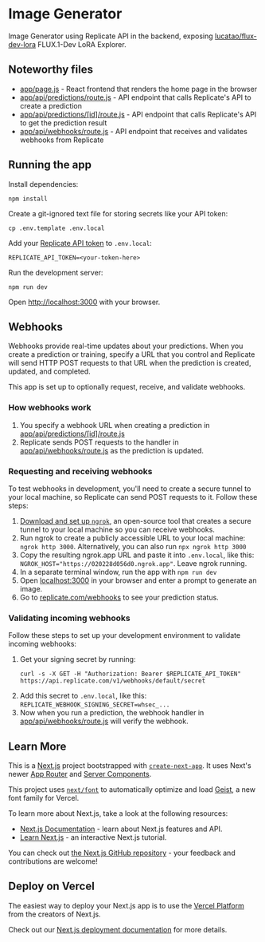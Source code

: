 # Image Generator

Image Generator using Replicate API in the backend, exposing [lucatao/flux-dev-lora](https://replicate.com/lucataco/flux-dev-lora) FLUX.1-Dev LoRA Explorer.

## Noteworthy files

- [app/page.js](app/page.js) - React frontend that renders the home page in the browser
- [app/api/predictions/route.js](app/api/predictions/route.js) - API endpoint that calls Replicate's API to create a prediction
- [app/api/predictions/[id]/route.js](app/api/predictions/[id]/route.js) - API endpoint that calls Replicate's API to get the prediction result
- [app/api/webhooks/route.js](app/api/webhooks/route.js) - API endpoint that receives and validates webhooks from Replicate

## Running the app

Install dependencies:

```shell
npm install
```

Create a git-ignored text file for storing secrets like your API token:

```shell
cp .env.template .env.local
```

Add your [Replicate API token](https://replicate.com/account/api-tokens) to `.env.local`:

```
REPLICATE_API_TOKEN=<your-token-here>
```

Run the development server:

```shell
npm run dev
```

Open [http://localhost:3000](http://localhost:3000) with your browser.

## Webhooks

Webhooks provide real-time updates about your predictions. When you create a prediction or training, specify a URL that you control and Replicate will send HTTP POST requests to that URL when the prediction is created, updated, and completed.

This app is set up to optionally request, receive, and validate webhooks.

### How webhooks work

1. You specify a webhook URL when creating a prediction in [app/api/predictions/[id]/route.js](app/api/predictions/[id]/route.js)
1. Replicate sends POST requests to the handler in [app/api/webhooks/route.js](app/api/webhooks/route.js) as the prediction is updated.

### Requesting and receiving webhooks

To test webhooks in development, you'll need to create a secure tunnel to your local machine, so Replicate can send POST requests to it. Follow these steps:

1. [Download and set up `ngrok`](https://replicate.com/docs/webhooks#testing-your-webhook-code), an open-source tool that creates a secure tunnel to your local machine so you can receive webhooks.
1. Run ngrok to create a publicly accessible URL to your local machine: `ngrok http 3000`. Alternatively, you can also run `npx ngrok http 3000`
1. Copy the resulting ngrok.app URL and paste it into `.env.local`, like this: `NGROK_HOST="https://020228d056d0.ngrok.app"`. Leave ngrok running.
1. In a separate terminal window, run the app with `npm run dev`
1. Open [localhost:3000](http://localhost:3000) in your browser and enter a prompt to generate an image.
1. Go to [replicate.com/webhooks](https://replicate.com/webhooks) to see your prediction status.

### Validating incoming webhooks

Follow these steps to set up your development environment to validate incoming webhooks:

1. Get your signing secret by running:
    ```
    curl -s -X GET -H "Authorization: Bearer $REPLICATE_API_TOKEN" https://api.replicate.com/v1/webhooks/default/secret
    ```
1. Add this secret to `.env.local`, like this: `REPLICATE_WEBHOOK_SIGNING_SECRET=whsec_...`
1. Now when you run a prediction, the webhook handler in [app/api/webhooks/route.js](app/api/webhooks/route.js) will verify the webhook.

## Learn More

This is a [Next.js](https://nextjs.org) project bootstrapped with [`create-next-app`](https://github.com/vercel/next.js/tree/canary/packages/create-next-app).
It uses Next's newer [App Router](https://nextjs.org/docs/app) and [Server Components](https://nextjs.org/docs/app/building-your-application/rendering/server-components).

This project uses [`next/font`](https://nextjs.org/docs/app/building-your-application/optimizing/fonts) to automatically optimize and load [Geist](https://vercel.com/font), a new font family for Vercel.

To learn more about Next.js, take a look at the following resources:

- [Next.js Documentation](https://nextjs.org/docs) - learn about Next.js features and API.
- [Learn Next.js](https://nextjs.org/learn) - an interactive Next.js tutorial.

You can check out [the Next.js GitHub repository](https://github.com/vercel/next.js) - your feedback and contributions are welcome!

## Deploy on Vercel

The easiest way to deploy your Next.js app is to use the [Vercel Platform](https://vercel.com/new?utm_medium=default-template&filter=next.js&utm_source=create-next-app&utm_campaign=create-next-app-readme) from the creators of Next.js.

Check out our [Next.js deployment documentation](https://nextjs.org/docs/app/building-your-application/deploying) for more details.
